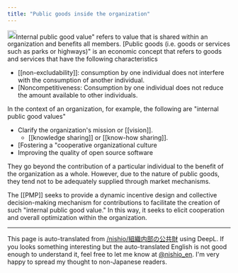 ```yaml
---
title: "Public goods inside the organization"
---
```


<img src='https://scrapbox.io/api/pages/nishio-en/claude/icon' alt='claude.icon' height="19.5"/>Internal public good value" refers to value that is shared within an organization and benefits all members. [Public goods (i.e. goods or services such as parks or highways)" is an economic concept that refers to goods and services that have the following characteristics
- [[non-excludability]]: consumption by one individual does not interfere with the consumption of another individual.
- [Noncompetitiveness: Consumption by one individual does not reduce the amount available to other individuals.

In the context of an organization, for example, the following are "internal public good values"
- Clarify the organization's mission or [[vision]].
    - [[knowledge sharing]] or [[know-how sharing]].
- [Fostering a "cooperative organizational culture
- Improving the quality of open source software

They go beyond the contribution of a particular individual to the benefit of the organization as a whole. However, due to the nature of public goods, they tend not to be adequately supplied through market mechanisms.

The [[PMP]] seeks to provide a dynamic incentive design and collective decision-making mechanism for contributions to facilitate the creation of such "internal public good value." In this way, it seeks to elicit cooperation and overall optimization within the organization.

---
This page is auto-translated from [/nishio/組織内部の公共財](https://scrapbox.io/nishio/組織内部の公共財) using DeepL. If you looks something interesting but the auto-translated English is not good enough to understand it, feel free to let me know at [@nishio_en](https://twitter.com/nishio_en). I'm very happy to spread my thought to non-Japanese readers.